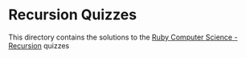 # Recursion Quizzes

This directory contains the solutions to
the [Ruby Computer Science - Recursion](https://www.codequizzes.com/computer-science/beginner/recursion)
quizzes
